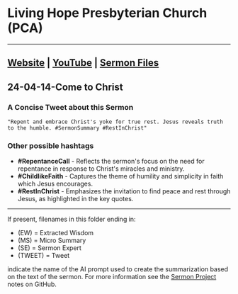 # Living Hope Presbyterian Church (PCA)

___

## [Website](https://www.livinghopepresbyterian.org/) | [YouTube](https://www.youtube.com/@LivingHopePresbyterianChurch) | [Sermon Files](https://github.com/jobian-ai/LHP-Sermons/tree/main/sermons/2024/24-04-14)

## 24-04-14-Come to Christ

### A Concise Tweet about this Sermon

```"Repent and embrace Christ's yoke for true rest. Jesus reveals truth to the humble. #SermonSummary #RestInChrist"```

### Other possible hashtags

- **#RepentanceCall** - Reflects the sermon's focus on the need for repentance in response to Christ's miracles and ministry.
- **#ChildlikeFaith** - Captures the theme of humility and simplicity in faith which Jesus encourages.
- **#RestInChrist** - Emphasizes the invitation to find peace and rest through Jesus, as highlighted in the key quotes.
___

If present, filenames in this folder ending in:

- (EW) = Extracted Wisdom
- (MS) = Micro Summary
- (SE) =  Sermon Expert
- (TWEET) = Tweet

indicate the name of the AI prompt used to create the summarization based on the text of the sermon.  For more information see the [Sermon Project](https://github.com/jobian-ai/LHP-Sermons/tree/main) notes on GitHub.
